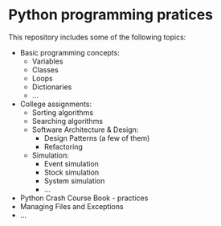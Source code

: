 # Python programming pratices
This repository includes some of the following topics:

- Basic programming concepts:
  - Variables
  - Classes
  - Loops
  - Dictionaries
  - ...
- College assignments: 
  - Sorting algorithms
  - Searching algorithms
  - Software Architecture & Design:
    - Design Patterns (a few of them)
    - Refactoring
  - Simulation:
    - Event simulation
    - Stock simulation
    - System simulation
    - ...
- Python Crash Course Book - practices
- Managing Files and Exceptions
- ...
